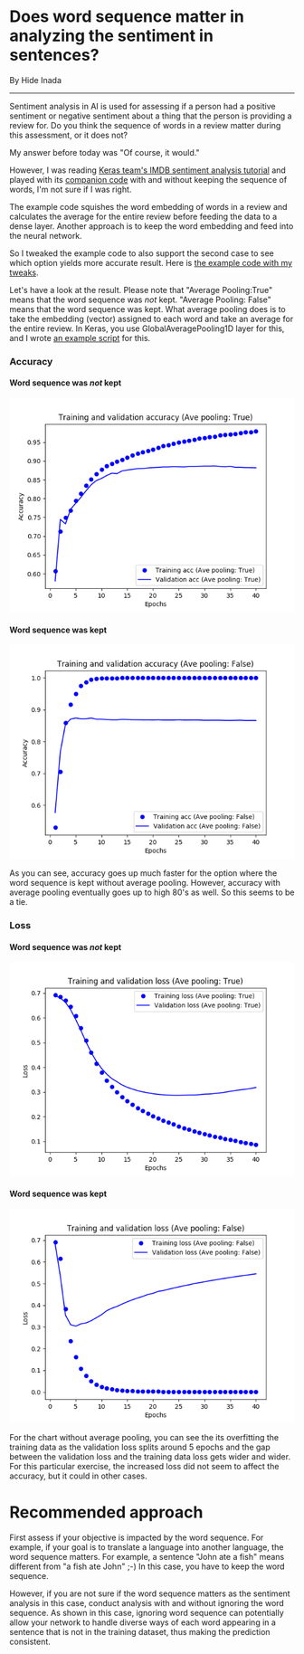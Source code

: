 # Does word sequence matter in analyzing the sentiment in sentences?
By Hide Inada
<hr>
Sentiment analysis in AI is used for assessing if a person had a positive sentiment or negative sentiment about a thing that the person is providing a review for.
Do you think the sequence of words in a review matter during this assessment, or it does not?

My answer before today was "Of course, it would."

However, I was reading [Keras team's IMDB sentiment analysis tutorial](https://www.tensorflow.org/tutorials/keras/basic_text_classification) and played with its [companion code](https://github.com/tensorflow/docs/blob/master/site/en/tutorials/keras/basic_text_classification.ipynb) with and without keeping the sequence of words, I'm not sure if I was right.

The example code squishes the word embedding of words in a review and calculates the average for the entire review before feeding the data to a dense layer.
Another approach is to keep the word embedding and feed into the neural network.

So I tweaked the example code to also support the second case to see which option yields more accurate result.
Here is [the example code with my tweaks](https://github.com/hideyukiinada/examples/blob/master/3rdparty/keras/imdb.py).

Let's have a look at the result. 
Please note that "Average Pooling:True" means that the word sequence was *not* kept.  "Average Pooling: False" means that the word sequence was kept.  What average pooling does is to take the embedding (vector) assigned to each word and take an average for the entire review.  In Keras, you use GlobalAveragePooling1D layer for this, and I wrote [an example script](https://github.com/hideyukiinada/examples/blob/master/keras/average_pooling_1d_example) for this.

### Accuracy
####  Word sequence was *not* kept
![Word sequence not kept (With Average Pooling)](/assets/images/imdb2.png)

####  Word sequence was kept
![Word sequence kept (Without Average Pooling)](/assets/images/imdb4.png)

As you can see, accuracy goes up much faster for the option where the word sequence is kept without average pooling.
However, accuracy with average pooling eventually goes up to high 80's as well.  So this seems to be a tie.

### Loss
####  Word sequence was *not* kept
![Word sequence not kept (With Average Pooling)](/assets/images/imdb1.png)

####  Word sequence was kept
![Word sequence kept (Without Average Pooling)](/assets/images/imdb3.png)

For the chart without average pooling, you can see the its overfitting the training data as the validation loss splits around 5 epochs and the gap between the validation loss and the training data loss gets wider and wider. For this particular exercise, the increased loss did not seem to affect the accuracy, but it could in other cases.

# Recommended approach
First assess if your objective is impacted by the word sequence.  For example, if your goal is to translate a language into another language, the word sequence matters. For example, a sentence "John ate a fish" means different from "a fish ate John" ;-)  In this case, you have to keep the word sequence.

However, if you are not sure if the word sequence matters as the sentiment analysis in this case, conduct analysis with and without ignoring the word sequence.
As shown in this case, ignoring word sequence can potentially allow your network to handle diverse ways of each word appearing in a sentence that is not in the training dataset, thus making the prediction consistent.




